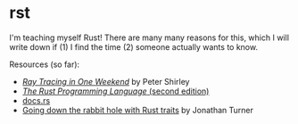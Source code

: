 # rst

I'm teaching myself Rust! There are many many reasons for this, which I will
write down if (1) I find the time (2) someone actually wants to know.

Resources (so far):

- [*Ray Tracing in One
  Weekend*](https://www.amazon.com/Ray-Tracing-Weekend-Minibooks-Book-ebook/dp/B01B5AODD8) by Peter Shirley
- [*The Rust Programming Language* (second
  edition)](https://doc.rust-lang.org/book/second-edition/)
- [docs.rs](https://docs.rs/)
- [Going down the rabbit hole with Rust
  traits](http://www.jonathanturner.org/2016/02/down-the-rabbit-hole-with-traits.html)
by Jonathan Turner
